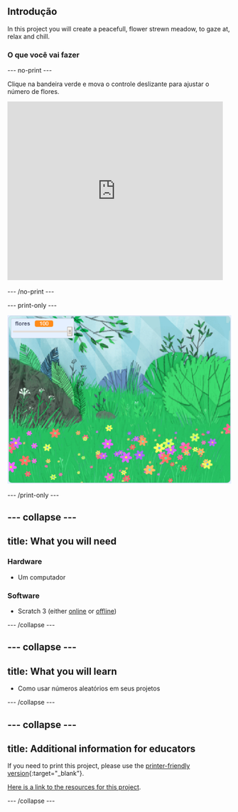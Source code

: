 ## Introdução

In this project you will create a peacefull, flower strewn meadow, to gaze at, relax and chill.

### O que você vai fazer

--- no-print ---

Clique na bandeira verde e mova o controle deslizante para ajustar o número de flores.

<div>
<iframe src="https://scratch.mit.edu/projects/392040712/embed" allowtransparency="true" width="485" height="402" frameborder="0" scrolling="no" allowfullscreen></iframe>
</div>

--- /no-print ---

--- print-only ---

![Projeto concluído](images/banner.png)

--- /print-only ---

--- collapse ---
---
title: What you will need
---

### Hardware

- Um computador

### Software

+ Scratch 3 (either [online](http://rpf.io/scratchon) or [offline](http://rpf.io/scratchoff))

--- /collapse ---

--- collapse ---
---
title: What you will learn
---

- Como usar números aleatórios em seus projetos

--- /collapse ---

--- collapse ---
---
title: Additional information for educators
---

If you need to print this project, please use the [printer-friendly version](https://projects.raspberrypi.org/en/projects/mindful-meadow/print){:target="_blank"}.

[Here is a link to the resources for this project](http://rpf.io/p/en/mindful-meadow-get).

--- /collapse ---
